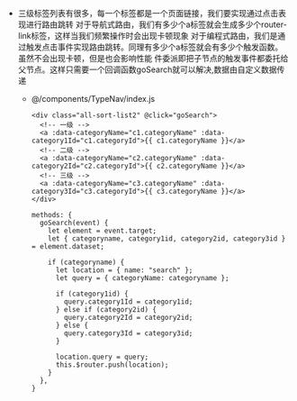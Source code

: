 + 三级标签列表有很多，每一个标签都是一个页面链接，我们要实现通过点击表现进行路由跳转
  对于导航式路由，我们有多少个a标签就会生成多少个router-link标签，这样当我们频繁操作时会出现卡顿现象
  对于编程式路由，我们是通过触发点击事件实现路由跳转。同理有多少个a标签就会有多少个触发函数。虽然不会出现卡顿，但是也会影响性能
  件委派即把子节点的触发事件都委托给父节点。这样只需要一个回调函数goSearch就可以解决,数据由自定义数据传递

  - @/components/TypeNav/index.js
    ```
    <div class="all-sort-list2" @click="goSearch">
      <!-- 一级 -->
      <a :data-categoryName="c1.categoryName" :data-category1Id="c1.categoryId">{{ c1.categoryName }}</a>
      <!-- 二级 -->
      <a :data-categoryName="c2.categoryName" :data-category2Id="c2.categoryId">{{ c2.categoryName }}</a>
      <!-- 三级 -->
      <a :data-categoryName="c3.categoryName" :data-category3Id="c3.categoryId">{{ c3.categoryName }}</a>
    </div>

    methods: {
      goSearch(event) {
        let element = event.target;
        let { categoryname, category1id, category2id, category3id } = element.dataset;

        if (categoryname) {
          let location = { name: "search" };
          let query = { categoryName: categoryname };

          if (category1id) {
            query.category1Id = category1id;
          } else if (category2id) {
            query.category2Id = category2id;
          } else {
            query.category3Id = category3id;
          }

          location.query = query;
          this.$router.push(location);
        }
      },
    }
    ```